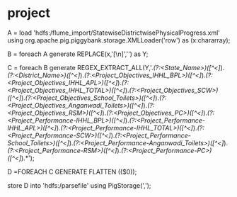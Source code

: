 # project
A = load 'hdfs:/flume_import/StatewiseDistrictwisePhysicalProgress.xml' using org.apache.pig.piggybank.storage.XMLLoader('row') as (x:chararray);

B = foreach A generate REPLACE(x,'[\\n]','') as Y;

C = foreach B generate REGEX_EXTRACT_ALL(Y,'.*(?:<State_Name>)([^<]*).*(?:<District_Name>)([^<]*).*(?:<Project_Objectives_IHHL_BPL>)([^<]*).*(?:<Project_Objectives_IHHL_APL>)([^<]*).*(?:<Project_Objectives_IHHL_TOTAL>)([^<]*).*(?:<Project_Objectives_SCW>)([^<]*).*(?:<Project_Objectives_School_Toilets>)([^<]*).*(?:<Project_Objectives_Anganwadi_Toilets>)([^<]*).*(?:<Project_Objectives_RSM>)([^<]*).*(?:<Project_Objectives_PC>)([^<]*).*(?:<Project_Performance-IHHL_BPL>)([^<]*).*(?:<Project_Performance-IHHL_APL>)([^<]*).*(?:<Project_Performance-IHHL_TOTAL>)([^<]*).*(?:<Project_Performance-SCW>)([^<]*).*(?:<Project_Performance-School_Toilets>)([^<]*).*(?:<Project_Performance-Anganwadi_Toilets>)([^<]*).*(?:<Project_Performance-RSM>)([^<]*).*(?:<Project_Performance-PC>)([^<]*).*');

D =FOREACH C GENERATE FLATTEN (($0));

store D into 'hdfs:/parsefile' using PigStorage(',');
